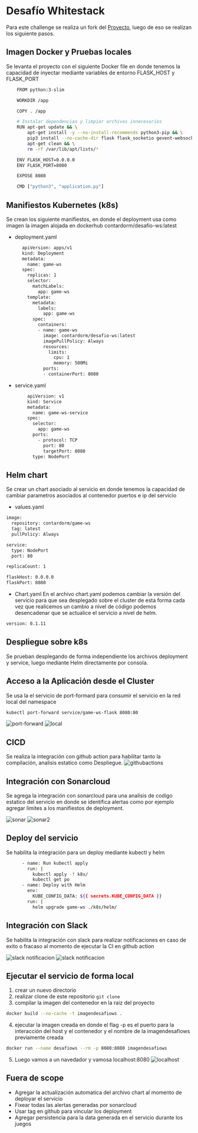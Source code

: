 
# Desafío Whitestack

Para este challenge se realiza un fork del [Proyecto](https://github.com/aitorperezzz/tengen-tetris/tree/master), luego de eso se realizan los siguiente pasos.


## Imagen Docker y Pruebas locales

Se levanta el proyecto con el siguiente Docker file en donde tenemos la capacidad de inyectar mediante variables de entorno FLASK_HOST y FLASK_PORT

```bash
    FROM python:3-slim

    WORKDIR /app

    COPY . /app

    # Instalar dependencias y limpiar archivos innecesarios
    RUN apt-get update && \
        apt-get install -y --no-install-recommends python3-pip && \
        pip3 install --no-cache-dir flask flask_socketio gevent-websocket && \
        apt-get clean && \
        rm -rf /var/lib/apt/lists/*

    ENV FLASK_HOST=0.0.0.0
    ENV FLASK_PORT=8080

    EXPOSE 8080

    CMD ["python3", "application.py"]
```

## Manifiestos Kubernetes (k8s)

Se crean los siguiente manifiestos, en donde el deployment usa como imagen la imagen alojada en dockerhub contardorm/desafio-ws:latest

- deployment.yaml
```bash
      apiVersion: apps/v1
      kind: Deployment
      metadata:
        name: game-ws
      spec:
        replicas: 1
        selector:
          matchLabels:
            app: game-ws
        template:
          metadata:
            labels:
              app: game-ws
          spec:
            containers:
            - name: game-ws
              image: contardorm/desafio-ws:latest
              imagePullPolicy: Always 
              resources:
                limits:
                  cpu: 1
                  memory: 500Mi
              ports:
              - containerPort: 8080
```
- service.yaml
```bash
        apiVersion: v1
        kind: Service
        metadata:
          name: game-ws-service
        spec:
          selector:
            app: game-ws
          ports:
            - protocol: TCP
              port: 80
              targetPort: 8080
          type: NodePort
```
## Helm chart 
Se crear un chart asociado al servicio  en donde tenemos la capacidad de cambiar parametros asociados al contenedor puertos e ip del servicio
- values.yaml
```bash
image:
  repository: contardorm/game-ws
  tag: latest
  pullPolicy: Always

service:
  type: NodePort
  port: 80

replicaCount: 1

flaskHost: 0.0.0.0
flaskPort: 8080
```
- Chart.yaml
En el archivo chart.yaml podemos cambiar la versión del servicio para que sea desplegado sobre el cluster de esta forma cada vez que realicemos un cambio a nivel de código podemos desencadenar que se actualice el servicio a nivel de helm.
```bash
version: 0.1.11
```

## Despliegue sobre k8s

Se prueban desplegando de forma independiente los archivos deployment y service, luego mediante Helm directamente por consola.

## Acceso a la Aplicación desde el Cluster
Se usa la el servicio de port-formard para consumir el servicio en la red local del namespace
```bash
kubectl port-forward service/game-ws-flask 8080:80
```
![port-forward](./images/port-forward.png)
![local](localhost.png)

## CICD 
Se realiza la integración con github action para habilitar tanto la compilación, analisis estatico como Despliegue.
![githubactions](./images/githubactions.png)

## Integración con Sonarcloud
Se agrega la integración con sonarcloud para una analisis de codigo estatico del servicio en donde se identifica alertas como por ejemplo agregar limites a los manifiestos de deployment.

![sonar](./images/sonar.png)
![sonar2](./images/sonar2.png)

## Deploy del servicio
Se habilita la integración para un deploy mediante kubectl y helm
```bash
      - name: Run kubectl apply
        run: |
          kubectl apply -f k8s/
          kubectl get po
      - name: Deploy with Helm
        env:
          KUBE_CONFIG_DATA: ${{ secrets.KUBE_CONFIG_DATA }}
        run: |
          helm upgrade game-ws ./k8s/helm/
```

## Integración con Slack
Se habilita la integración con slack para realizar notificaciones en caso de exito o fracaso al momento de ejecutar la CI en github action

![slack notificacion](./images/slack%20notificacion.png)
![slack notificacion](./images/slack2.png)

## Ejecutar el servicio de forma local

1. crear un nuevo directorio 
2. realizar clone de este repositorio `git clone`
3. compilar la imagen del contenedor en la raiz del proyecto
```bash
docker build --no-cache -t imagendesafiows .
```
4. ejecutar la imagen creada en donde el flag -p es el puerto para la interacción del host y el contenedor y el nombre de la imagendesafiows previamente creada
```bash
docker run --name desafiows --rm -p 8080:8080 imagendesafiows
```
5. Luego vamos a un navedador y vamosa localhost:8080
![localhost](./images/localhost.png)

## Fuera de scope
- Agregar la actualización automatica del archivo chart al momento de deployar el servicio
- Fixear todas las alertas generadas por sonarcloud
- Usar tag en github para vincular los deployment
- Agregar persistencia para la data generada en el servicio durante los juegos